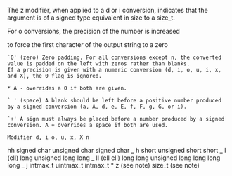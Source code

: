 The z modifier, when applied to a d or i conversion, indicates that the argument
is of a signed type equivalent in size to a size_t.

For o conversions, the precision of the number is increased

to force the first character of the output string to a zero

```
`0' (zero) Zero padding. For all conversions except n, the converted value is padded on the left with zeros rather than blanks.
If a precision is given with a numeric conversion (d, i, o, u, i, x, and X), the 0 flag is ignored.

* A - overrides a 0 if both are given.

` ' (space) A blank should be left before a positive number produced by a signed conversion (a, A, d, e, E, f, F, g, G, or i).

`+' A sign must always be placed before a number produced by a signed conversion. A + overrides a space if both are used.

Modifier d, i o, u, x, X n
```

hh signed char unsigned char signed char _
h short unsigned short short _
l (ell) long unsigned long long _
ll (ell ell) long long unsigned long long long long _
j intmax_t uintmax_t intmax_t \*
z (see note) size_t (see note)
